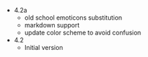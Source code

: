 * 4.2a
  - old school emoticons substitution
  - markdown support 
  - update color scheme to avoid confusion
* 4.2 
  - Initial version